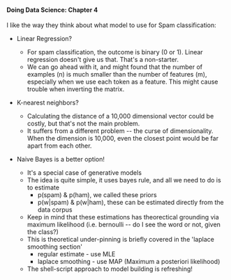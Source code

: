 #### Doing Data Science: Chapter 4

I like the way they think about what model to use for Spam classification:

* Linear Regression?
	* For spam classification, the outcome is binary (0 or 1). Linear regression doesn't give us that. That's a non-starter.
	* We can go ahead with it, and might found that the number of examples (n) is much smaller than the number of features (m), especially when we use each token as a feature. This might cause trouble when inverting the matrix.

* K-nearest neighbors?
	* Calculating the distance of a 10,000 dimensional vector could be costly, but that's not the main problem.
	* It suffers from a different problem -- the curse of dimensionality. When the dimension is 10,000, even the closest point would be far apart from each other.

* Naive Bayes is a better option!
	* It's a special case of generative models
	* The idea is quite simple, it uses bayes rule, and all we need to do is to estimate
		* p(spam) & p(ham), we called these priors
		* p(w|spam) & p(w|ham), these can be estimated directly from the data corpus
	* Keep in mind that these estimations has theorectical grounding via maximum likelihood (i.e. bernoulli -- do I see the word or not, given the class?)
	* This is theoretical under-pinning is briefly covered in the 'laplace smoothing section'
		* regular estimate - use MLE
		* laplace smoothing - use MAP (Maximum a posteriori likelihood)
	* The shell-script approach to model building is refreshing!
	